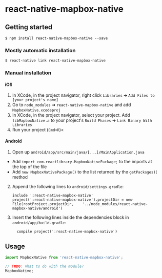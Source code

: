# react-native-mapbox-native

## Getting started

`$ npm install react-native-mapbox-native --save`

### Mostly automatic installation

`$ react-native link react-native-mapbox-native`

### Manual installation


#### iOS

1. In XCode, in the project navigator, right click `Libraries` ➜ `Add Files to [your project's name]`
2. Go to `node_modules` ➜ `react-native-mapbox-native` and add `MapboxNative.xcodeproj`
3. In XCode, in the project navigator, select your project. Add `libMapboxNative.a` to your project's `Build Phases` ➜ `Link Binary With Libraries`
4. Run your project (`Cmd+R`)<

#### Android

1. Open up `android/app/src/main/java/[...]/MainApplication.java`
  - Add `import com.reactlibrary.MapboxNativePackage;` to the imports at the top of the file
  - Add `new MapboxNativePackage()` to the list returned by the `getPackages()` method
2. Append the following lines to `android/settings.gradle`:
  	```
  	include ':react-native-mapbox-native'
  	project(':react-native-mapbox-native').projectDir = new File(rootProject.projectDir, 	'../node_modules/react-native-mapbox-native/android')
  	```
3. Insert the following lines inside the dependencies block in `android/app/build.gradle`:
  	```
      compile project(':react-native-mapbox-native')
  	```


## Usage
```javascript
import MapboxNative from 'react-native-mapbox-native';

// TODO: What to do with the module?
MapboxNative;
```

